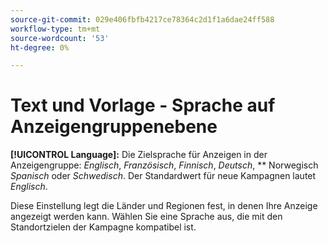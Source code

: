 ```yaml
---
source-git-commit: 029e406fbfb4217ce78364c2d1f1a6dae24ff588
workflow-type: tm+mt
source-wordcount: '53'
ht-degree: 0%

---
```

# Text und Vorlage - Sprache auf Anzeigengruppenebene

**[!UICONTROL Language]:** Die Zielsprache für Anzeigen in der Anzeigengruppe: *Englisch*, *Französisch*, *Finnisch*, *Deutsch*, ** Norwegisch *Spanisch* oder *Schwedisch*. Der Standardwert für neue Kampagnen lautet *Englisch*.

Diese Einstellung legt die Länder und Regionen fest, in denen Ihre Anzeige angezeigt werden kann. Wählen Sie eine Sprache aus, die mit den Standortzielen der Kampagne kompatibel ist.
